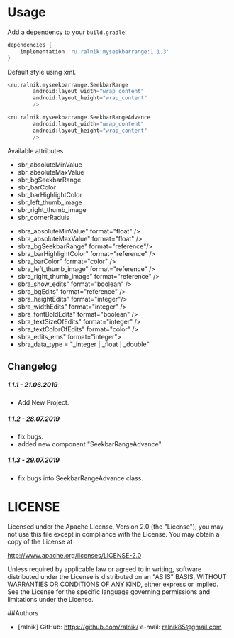 # Usage
Add a dependency to your `build.gradle`:
```groovy
dependencies {
    implementation 'ru.ralnik:myseekbarrange:1.1.3'
}
```

Default style using xml.
```groovy
<ru.ralnik.myseekbarrange.SeekbarRange
        android:layout_width="wrap_content"
        android:layout_height="wrap_content"
        />
```
```groovy
<ru.ralnik.myseekbarrange.SeekbarRangeAdvance
        android:layout_width="wrap_content"
        android:layout_height="wrap_content"
        />
```

Available attributes

<!--************ SeekbarRange *****************-->
- sbr_absoluteMinValue
- sbr_absoluteMaxValue
- sbr_bgSeekbarRange
- sbr_barColor
- sbr_barHighlightColor
- sbr_left_thumb_image
- sbr_right_thumb_image
- sbr_cornerRaduis

<!--************ SeekbarRangeAdvance *****************-->
- sbra_absoluteMinValue" format="float" />
- sbra_absoluteMaxValue" format="float" />
- sbra_bgSeekbarRange" format="reference"/>
- sbra_barHighlightColor" format="reference" />
- sbra_barColor" format="color" />
- sbra_left_thumb_image" format="reference" />
- sbra_right_thumb_image" format="reference" />
- sbra_show_edits" format="boolean" />
- sbra_bgEdits" format="reference" />
- sbra_heightEdits" format="integer"/>
- sbra_widthEdits" format="integer" />
- sbra_fontBoldEdits" format="boolean" />
- sbra_textSizeOfEdits" format="integer" />
- sbra_textColorOfEdits" format="color" />
- sbra_edits_ems" format="integer"></attr>
- sbra_data_type = "_integer | _float | _double"





## Changelog

##### 1.1.1 - 21.06.2019
- Add New Project.

##### 1.1.2 - 28.07.2019
- fix bugs.
- added new component "SeekbarRangeAdvance"

##### 1.1.3 - 29.07.2019
- fix bugs into SeekbarRangeAdvance class.


# LICENSE

Licensed under the Apache License, Version 2.0 (the "License");
you may not use this file except in compliance with the License.
You may obtain a copy of the License at

http://www.apache.org/licenses/LICENSE-2.0

Unless required by applicable law or agreed to in writing, software
distributed under the License is distributed on an "AS IS" BASIS,
WITHOUT WARRANTIES OR CONDITIONS OF ANY KIND, either express or implied.
See the License for the specific language governing permissions and
limitations under the License.

##Authors
* [ralnik]
          GitHub: https://github.com/ralnik/
          e-mail: ralnik85@gmail.com


